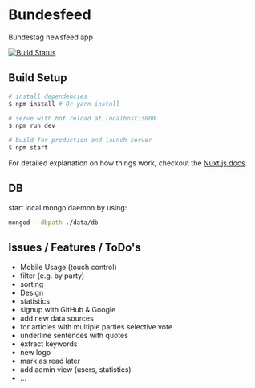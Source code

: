 # Bundesfeed

Bundestag newsfeed app

[![Build Status](https://travis-ci.org/stephde/bundestag.svg?branch=master)](https://travis-ci.org/stephde/bundestag)

## Build Setup

``` bash
# install dependencies
$ npm install # Or yarn install

# serve with hot reload at localhost:3000
$ npm run dev

# build for production and launch server
$ npm start
```

For detailed explanation on how things work, checkout the [Nuxt.js docs](https://github.com/nuxt/nuxt.js).

## DB
start local mongo daemon by using:
``` bash
mongod --dbpath ./data/db
```

## Issues / Features / ToDo's
* Mobile Usage (touch control)
* filter (e.g. by party)
* sorting
* Design
* statistics
* signup with GitHub & Google
* add new data sources
* for articles with multiple parties selective vote
* underline sentences with quotes
* extract keywords
* new logo
* mark as read later
* add admin view (users, statistics)
* ...